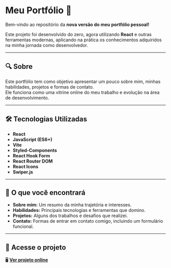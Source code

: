 # Meu Portfólio 🚀

Bem-vindo ao repositório da **nova versão do meu portfólio pessoal!**

Este projeto foi desenvolvido do zero, agora utilizando **React** e outras ferramentas modernas, aplicando na prática os conhecimentos adquiridos na minha jornada como desenvolvedor.

---

## 🔍 Sobre

Este portfólio tem como objetivo apresentar um pouco sobre mim, minhas habilidades, projetos e formas de contato.  
Ele funciona como uma vitrine online do meu trabalho e evolução na área de desenvolvimento.

---

## 🛠️ Tecnologias Utilizadas

- **React**
- **JavaScript (ES6+)**
- **Vite**
- **Styled-Components**
- **React Hook Form**
- **React Router DOM**
- **React Icons**
- **Swiper.js**

---

## 📂 O que você encontrará

- **Sobre mim:** Um resumo da minha trajetória e interesses.
- **Habilidades:** Principais tecnologias e ferramentas que domino.
- **Projetos:** Alguns dos trabalhos e desafios que realizei.
- **Contato:** Formas de entrar em contato comigo, incluindo um formulário funcional.

---

## 🔗 Acesse o projeto

🖥️ **[Ver projeto online](https://portfolio-kaue-rd.vercel.app/)**  